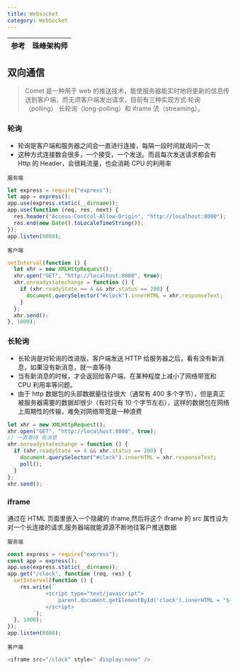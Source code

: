 ```yaml
---
title: Websocket
category: WebSocket
---
```


| 参考 | 珠峰架构师 |
| ---- | ---------- |

## 双向通信

> Comet 是一种用于 web 的推送技术，能使服务器能实时地将更新的信息传送到客户端，而无须客户端发出请求，目前有三种实现方式:轮询（polling） 长轮询（long-polling）和 iframe 流（streaming）。

### 轮询

- 轮询是客户端和服务器之间会一直进行连接，每隔一段时间就询问一次
- 这种方式连接数会很多，一个接受，一个发送。而且每次发送请求都会有 Http 的 Header，会很耗流量，也会消耗 CPU 的利用率

`服务端`

```js
let express = require("express");
let app = express();
app.use(express.static(__dirname));
app.use(function (req, res, next) {
  res.header("Access-Control-Allow-Origin", "http://localhost:8000");
  res.end(new Date().toLocaleTimeString());
});
app.listen(8080);
```

`客户端`

```js
setInterval(function () {
  let xhr = new XMLHttpRequest();
  xhr.open("GET", "http://localhost:8080", true);
  xhr.onreadystatechange = function () {
    if (xhr.readyState == 4 && xhr.status == 200) {
      document.querySelector("#clock").innerHTML = xhr.responseText;
    }
  };
  xhr.send();
}, 1000);
```

### 长轮询

- 长轮询是对轮询的改进版，客户端发送 HTTP 给服务器之后，看有没有新消息，如果没有新消息，就一直等待
- 当有新消息的时候，才会返回给客户端。在某种程度上减小了网络带宽和 CPU 利用率等问题。
- 由于 http 数据包的头部数据量往往很大（通常有 400 多个字节），但是真正被服务器需要的数据却很少（有时只有 10 个字节左右），这样的数据包在网络上周期性的传输，难免对网络带宽是一种浪费

```js
let xhr = new XMLHttpRequest();
xhr.open("GET", "http://localhost:8080", true);
// 一直等待 有消息
xhr.onreadystatechange = function () {
  if (xhr.readyState == 4 && xhr.status == 200) {
    document.querySelector("#clock").innerHTML = xhr.responseText;
    poll();
  }
};
xhr.send();
```

### iframe

通过在 HTML 页面里嵌入一个隐藏的 iframe,然后将这个 iframe 的 src 属性设为对一个长连接的请求,服务器端就能源源不断地往客户推送数据

`服务端`

```js
const express = require("express");
const app = express();
app.use(express.static(__dirname));
app.get("/clock", function (req, res) {
  setInterval(function () {
    res.write(`
            <script type="text/javascript">
                parent.document.getElementById('clock').innerHTML = "${new Date().toLocaleTimeString()}";
            </script>
        `);
  }, 1000);
});
app.listen(8080);
```

`客户端`

```js
<iframe src="/clock" style=" display:none" />
```
